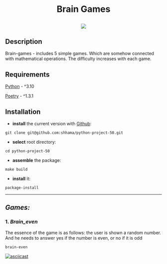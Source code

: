 <h1 align="center">Brain Games</h1>
<h2 align="center">
 
<a href="https://codeclimate.com/github/shhama/python-project-50/maintainability"><img src="https://api.codeclimate.com/v1/badges/cf71ff52c98e562d0f05/maintainability" /></a>

</h2>

<p align="center">


## Description

Brain-games - includes 5 simple games. Which are somehow connected with mathematical operations. The difficulty increases with each game.

## Requirements
[Python](https://www.python.org) - ^3.10

[Poetry](https://python-poetry.org) - ^1.3.1

## Installation
- **install** the current version with [Github](https://github.com/shhama/python-project-50):
```
git clone git@github.com:shhama/python-project-50.git
```
- **select** root directory:
```
cd python-project-50
```
- **assemble** the package:
```
make build
```
- **install** it:
```
package-install
```
______

## ***Games:***

### 1. ***Brain_even***
The essence of the game is as follows: the user is shown a random number. And he needs to answer yes if the number is even, or no if it is odd
```
brain-even
```
[![asciicast](https://asciinema.org/a/ffl1kxI15vUUoWC1x72SJsVSI.svg)](https://asciinema.org/a/ffl1kxI15vUUoWC1x72SJsVSI)

